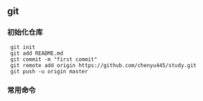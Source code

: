 <!--
 * @Description: 
 * @Author: Damon.chen
 * @LastEditors: Damon.chen
 * @Date: 2019-04-04 11:14:15
 * @LastEditTime: 2019-04-04 11:15:59
 -->
## git

###  初始化仓库

 ```
  git init
  git add README.md
  git commit -m "first commit"
  git remote add origin https://github.com/chenyu445/study.git
  git push -u origin master
```

### 常用命令